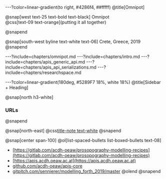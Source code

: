 ---?color=linear-gradient(to right, #4286f4, ##fffff)
@title[Omnipot]

@snap[west text-25 text-bold text-black]
Omnipot<br/>
@css[text-09 text-orange](putting it all together)

@snapend

@snap[south-west byline text-white text-06]
Crete, Greece, 2019
@snapend



---?include=chapters/omnipot.md
---?include=chapters/intro.md
---?include=chapters/apis_generic_api.md
---?include=chapters/apis_api_serializations.md
---?include=chapters/researchspace.md

---?color=linear-gradient(180deg, #5289F7 18%, white 18%)
@title[Sidebar + Heading]

@snap[north h3-white]
### URLs
@snapend

@snap[north-east]
@css[title-note text-white](URLs)
@snapend

@snap[center span-100]
@ol[list-spaced-bullets list-boxed-bullets text-08]
- [https://gitlab.com/acdh-oeaw/prosopography-modelling-recipes](https://gitlab.com/acdh-oeaw/prosopography-modelling-recipes)
- [https://apis.acdh.oeaw.ac.at](https://apis.acdh.oeaw.ac.at)
- [github.com/acdh-oeaw/apis-core](https://github.com/acdh-oeaw/apis-core)
- [gitpitch.com/sennierer/modelling_forth_2019/master](https://gitpitch.com/sennierer/modelling_forth_2019/master)
@olend
@snapend
